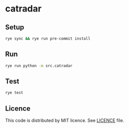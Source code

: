 # catradar

## Setup
```bash
rye sync && rye run pre-commit install
```

## Run
```bash
rye run python -m src.catradar
```

## Test
```bash
rye test
```

## Licence
This code is distributed by MIT licence. See [LICENCE](./LICENCE) file.
